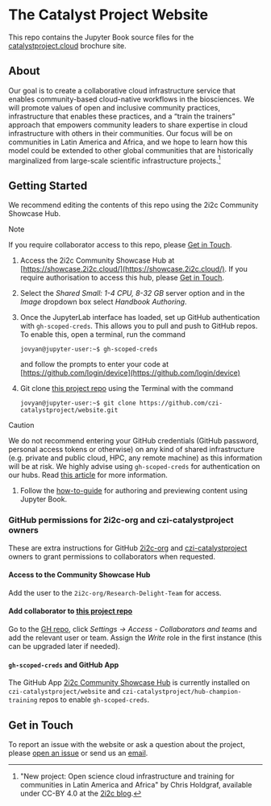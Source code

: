 # The Catalyst Project Website

This repo contains the Jupyter Book source files for the [catalystproject.cloud](#) brochure site.

## About

Our goal is to create a collaborative cloud infrastructure service that enables community-based cloud-native workflows in the biosciences. We will promote values of open and inclusive community practices, infrastructure that enables these practices, and a “train the trainers” approach that empowers community leaders to share expertise in cloud infrastructure with others in their communities. Our focus will be on communities in Latin America and Africa, and we hope to learn how this model could be extended to other global communities that are historically marginalized from large-scale scientific infrastructure projects.[^1]

## Getting Started

We recommend editing the contents of this repo using the 2i2c Community Showcase Hub.

> [!NOTE]
> If you require collaborator access to this repo, please [Get in Touch](#get-in-touch).

1. Access the 2i2c Community Showcase Hub at [https://showcase.2i2c.cloud/](https://showcase.2i2c.cloud/). If you require authorisation to access this hub, please [Get in Touch](#get-in-touch).

1. Select the *Shared Small: 1-4 CPU, 8-32 GB* server option and in the *Image* dropdown box select *Handbook Authoring*.

1. Once the JupyterLab interface has loaded, set up GitHub authentication with `gh-scoped-creds`. This allows you to pull and push to GitHub repos. To enable this, open a terminal, run the command

   ```shell
   jovyan@jupyter-user:~$ gh-scoped-creds
   ```
   
   and follow the prompts to enter your code at [https://github.com/login/device](https://github.com/login/device)

1. Git clone [this project repo](https://github.com/czi-catalystproject/website) using the Terminal with the command

   ```shell
   jovyan@jupyter-user:~$ git clone https://github.com/czi-catalystproject/website.git
   ```

> [!CAUTION]
> We do not recommend entering your GitHub credentials (GitHub password, personal access tokens or otherwise) on any kind of shared infrastructure (e.g. private and public cloud, HPC, any remote machine) as this information will be at risk. We highly advise using `gh-scoped-creds` for authentication on our hubs. Read [this article](https://blog.jupyter.org/securely-pushing-to-github-from-a-jupyterhub-3ee42dfdc54f) for more information.

1. Follow the [how-to-guide](https://2i2c.org/community-showcase/community/content/authoring.html) for authoring and previewing content using Jupyter Book.

### GitHub permissions for 2i2c-org and czi-catalystproject owners

These are extra instructions for GitHub [2i2c-org](https://github.com/2i2c-org) and [czi-catalystproject](https://github.com/czi-catalystproject) owners to grant permissions to collaborators when requested.

#### Access to the Community Showcase Hub

Add the user to the `2i2c-org/Research-Delight-Team` for access.

#### Add collaborator to [this project repo](https://github.com/czi-catalystproject/website)

Go to the [GH repo](https://github.com/czi-catalystproject/website), click *Settings -> Access - Collaborators and teams* and add the relevant user or team. Assign the *Write* role in the first instance (this can be upgraded later if needed).

#### `gh-scoped-creds` and GitHub App

The GitHub App [2i2c Community Showcase Hub](https://showcase.2i2c.cloud/) is currently installed on `czi-catalystproject/website` and `czi-catalystproject/hub-champion-training` repos to enable `gh-scoped-creds`.


## Get in Touch

To report an issue with the website or ask a question about the project, please [open an issue](https://github.com/czi-catalystproject/website/issues/new/choose) or send us an [email](mailto:catalyst-project-core-team@googlegroups.com).

[^1]: "New project: Open science cloud infrastructure and training for communities in Latin America and Africa" by Chris Holdgraf, available under CC-BY 4.0 at the [2i2c blog](https://2i2c.org/blog/2022/czi-global-communities-announcement/).

